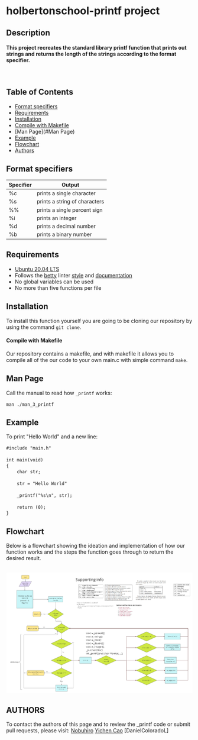 # holbertonschool-printf project

## Description

#### This project recreates the standard library **printf** function that prints out strings and returns the length of the strings according to the format specifier.

<br>

## Table of Contents

- [Format specifiers](#Format-specifiers)
- [Requirements](#Requirements)
- [Installation](#Installation)
- [Compile with Makefile](#Compile-with-Makefile)
- [Man Page](#Man Page)
- [Example](#example)
- [Flowchart](#Flowchart)
- [Authors](#Authors)

## Format specifiers

| **Specifier** | **Output**                    |
| ------------- | ----------------------------- |
| %c            | prints a single character     |
| %s            | prints a string of characters |
| %%            | prints a single percent sign  |
| %i            | prints an integer             |
| %d            | prints a decimal number       |
| %b            | prints a binary number        |

## Requirements

- [Ubuntu 20.04 LTS](https://ubuntu.com/download/desktop)
- Follows the [betty](https://github.com/alx-tools/Betty/wiki) linter [style](https://github.com/hs-hq/Betty/blob/main/betty-style.pl) and [documentation](https://github.com/hs-hq/Betty/blob/main/betty-doc.pl)
- No global variables can be used
- No more than five functions per file

## Installation

To install this function yourself you are going to be cloning our repository
by using the command `git clone`.

#### Compile with Makefile

Our repository contains a makefile, and with makefile it allows you to compile all of the our code to your own main.c with simple command `make`.

## Man Page

Call the manual to read how `_printf` works:

```
man ./man_3_printf
```

## Example

To print "Hello World" and a new line:

```
#include "main.h"

int main(void)
{
	char str;

	str = "Hello World"

	_printf("%s\n", str);

	return (0);
}

```

## Flowchart

Below is a flowchart showing the ideation and implementation of how our function works and the steps the function goes through to return the desired result.

##

![alt text](https://github.com/Goaty-yagi/holbertonschool-printf/blob/a0364b6a845b1194623e484f68bcd1cac68796fc/flowchart_README.jpg)

## AUTHORS

To contact the authors of this page and to review the \_printf code or submit pull requests, please visit:
[Nobuhiro](https://github.com/Goaty-yagi)
[Yichen Cao](https://github.com/yichehnc)
[DanielColoradoL]

